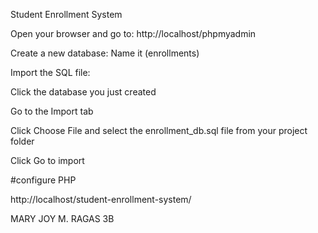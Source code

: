 Student Enrollment System


Open your browser and go to:
http://localhost/phpmyadmin

Create a new database:
Name it (enrollments)

Import the SQL file:

Click the database you just created

Go to the Import tab

Click Choose File and select the enrollment_db.sql file from your project folder

Click Go to import

#configure PHP

<?php
$host = "localhost";
$username = "root";
$password = ""; // Default for XAMPP/WAMP
$database = "enrollments";

$conn = mysqli_connect($host, $username, $password, $database);

if (!$conn) {
    die("Connection failed: " . mysqli_connect_error());
}
?>

http://localhost/student-enrollment-system/


MARY JOY M. RAGAS 3B

